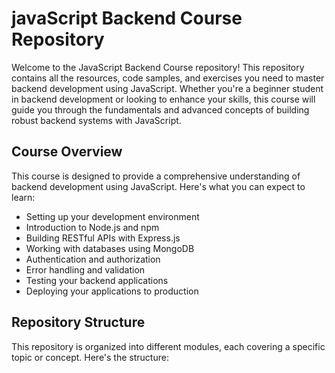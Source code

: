 # javaScript Backend Course Repository

Welcome to the JavaScript Backend Course repository! This repository contains all the resources, code samples, and exercises you need to master backend development using JavaScript. Whether you're a beginner student in backend development or looking to enhance your skills, this course will guide you through the fundamentals and advanced concepts of building robust backend systems with JavaScript.

## Course Overview

This course is designed to provide a comprehensive understanding of backend development using JavaScript. Here's what you can expect to learn:

- Setting up your development environment
- Introduction to Node.js and npm
- Building RESTful APIs with Express.js
- Working with databases using MongoDB
- Authentication and authorization
- Error handling and validation
- Testing your backend applications
- Deploying your applications to production

## Repository Structure

This repository is organized into different modules, each covering a specific topic or concept. Here's the structure:


